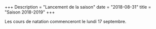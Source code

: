 +++
Description = "Lancement de la saison"
date = "2018-08-31"
title = "Saison 2018-2019"
+++

Les cours de natation commenceront le lundi 17 septembre.


